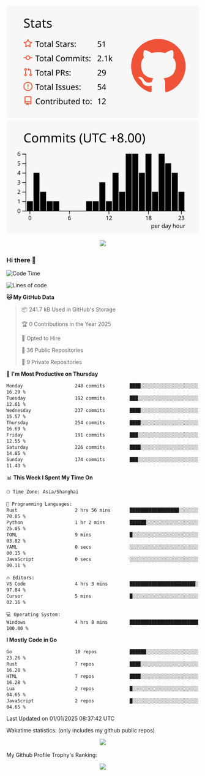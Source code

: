 <div align="center">
 
![](https://raw.githubusercontent.com/hycinth22/hycinth22/main/profile-summary-card-output/swift/3-stats.svg) ![](https://raw.githubusercontent.com/hycinth22/hycinth22/main/profile-summary-card-output/swift/4-productive-time.svg)

</div>

<div align="center"> <img src="https://github-readme-streak-stats.herokuapp.com/?user=hycinth22" /> </div>

### Hi there 👋

<!--
this is a ✨ _special_ ✨ repository because its `README.md` (this file) appears on your GitHub profile.

Here are some ideas to get you started:

- 🔭 I’m currently working on ...
- 🌱 I’m currently learning ...
- 👯 I’m looking to collaborate on ...
- 🤔 I’m looking for help with ...
- 💬 Ask me about ...
- 📫 How to reach me: ...
- 😄 Pronouns: ...
- ⚡ Fun fact: ...
-->

<!--START_SECTION:waka-->
![Code Time](http://img.shields.io/badge/Code%20Time-1%2C571%20hrs%2010%20mins-blue)

![Lines of code](https://img.shields.io/badge/From%20Hello%20World%20I%27ve%20Written-1.3%20million%20lines%20of%20code-blue)

**🐱 My GitHub Data** 

> 📦 241.7 kB Used in GitHub's Storage 
 > 
> 🏆 0 Contributions in the Year 2025
 > 
> 💼 Opted to Hire
 > 
> 📜 36 Public Repositories 
 > 
> 🔑 9 Private Repositories 
 > 
📅 **I'm Most Productive on Thursday** 

```text
Monday                   248 commits         ████░░░░░░░░░░░░░░░░░░░░░   16.29 % 
Tuesday                  192 commits         ███░░░░░░░░░░░░░░░░░░░░░░   12.61 % 
Wednesday                237 commits         ████░░░░░░░░░░░░░░░░░░░░░   15.57 % 
Thursday                 254 commits         ████░░░░░░░░░░░░░░░░░░░░░   16.69 % 
Friday                   191 commits         ███░░░░░░░░░░░░░░░░░░░░░░   12.55 % 
Saturday                 226 commits         ████░░░░░░░░░░░░░░░░░░░░░   14.85 % 
Sunday                   174 commits         ███░░░░░░░░░░░░░░░░░░░░░░   11.43 % 
```


📊 **This Week I Spent My Time On** 

```text
🕑︎ Time Zone: Asia/Shanghai

💬 Programming Languages: 
Rust                     2 hrs 56 mins       ██████████████████░░░░░░░   70.85 % 
Python                   1 hr 2 mins         ██████░░░░░░░░░░░░░░░░░░░   25.05 % 
TOML                     9 mins              █░░░░░░░░░░░░░░░░░░░░░░░░   03.82 % 
YAML                     0 secs              ░░░░░░░░░░░░░░░░░░░░░░░░░   00.15 % 
JavaScript               0 secs              ░░░░░░░░░░░░░░░░░░░░░░░░░   00.11 % 

🔥 Editors: 
VS Code                  4 hrs 3 mins        ████████████████████████░   97.84 % 
Cursor                   5 mins              █░░░░░░░░░░░░░░░░░░░░░░░░   02.16 % 

💻 Operating System: 
Windows                  4 hrs 8 mins        █████████████████████████   100.00 % 
```

**I Mostly Code in Go** 

```text
Go                       10 repos            ██████░░░░░░░░░░░░░░░░░░░   23.26 % 
Rust                     7 repos             ████░░░░░░░░░░░░░░░░░░░░░   16.28 % 
HTML                     7 repos             ████░░░░░░░░░░░░░░░░░░░░░   16.28 % 
Lua                      2 repos             █░░░░░░░░░░░░░░░░░░░░░░░░   04.65 % 
JavaScript               2 repos             █░░░░░░░░░░░░░░░░░░░░░░░░   04.65 % 
```




 Last Updated on 01/01/2025 08:37:42 UTC
<!--END_SECTION:waka-->

Wakatime statistics: (only includes my github public repos)
<div align="center">

![](https://github-readme-stats.vercel.app/api/top-langs/?username=hycinth22&layout=compact&langs_count=6)

</div>

My Github Profile Trophy's Ranking: 
<div align="center"> <img src="https://github-profile-trophy.vercel.app/?username=hycinth22" /> </div>



